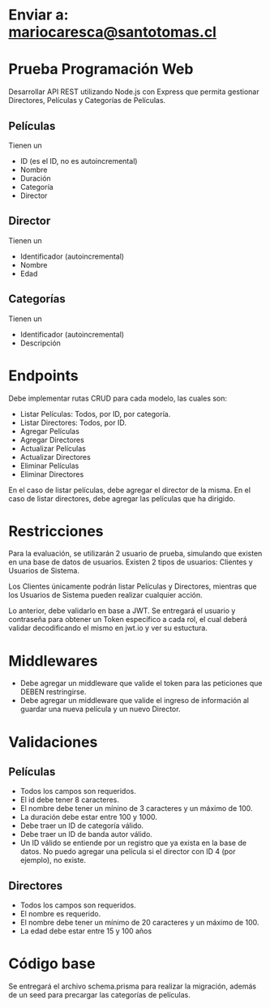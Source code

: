 # Enviar a: mariocaresca@santotomas.cl

# Prueba Programación Web

Desarrollar API REST utilizando Node.js con Express que permita gestionar Directores, Películas y Categorías de Películas.

## Películas
Tienen un
- ID (es el ID, no es autoincremental)
- Nombre
- Duración
- Categoría
- Director

## Director
Tienen un
- Identificador (autoincremental)
- Nombre
- Edad

## Categorías
Tienen un
- Identificador (autoincremental)
- Descripción

# Endpoints
Debe implementar rutas CRUD para cada modelo, las cuales son:
- Listar Películas: Todos, por ID, por categoría.
- Listar Directores: Todos, por ID.
- Agregar Películas
- Agregar Directores
- Actualizar Películas
- Actualizar Directores
- Eliminar Películas
- Eliminar Directores

En el caso de listar películas, debe agregar el director de la misma.
En el caso de listar directores, debe agregar las películas que ha dirigido.

# Restricciones
Para la evaluación, se utilizarán 2 usuario de prueba, simulando que existen en una base de datos de usuarios.
Existen 2 tipos de usuarios: Clientes y Usuarios de Sistema.

Los Clientes únicamente podrán listar Películas y Directores, mientras que los Usuarios de Sistema pueden realizar cualquier acción.

Lo anterior, debe validarlo en base a JWT. Se entregará el usuario y contraseña para obtener un Token específico a cada rol, el cual deberá validar decodificando el mismo en jwt.io y ver su estuctura.

# Middlewares
- Debe agregar un middleware que valide el token para las peticiones que DEBEN restringirse.
- Debe agregar un middleware que valide el ingreso de información al guardar una nueva película y un nuevo Director.

# Validaciones
## Películas
- Todos los campos son requeridos.
- El id debe tener 8 caracteres.
- El nombre debe tener un mínino de 3 caracteres y un máximo de 100.
- La duración debe estar entre 100 y 1000.
- Debe traer un ID de categoría válido.
- Debe traer un ID de banda autor válido.
- Un ID válido se entiende por un registro que ya exista en la base de datos. No puedo agregar una película si el director con ID 4 (por ejemplo), no existe.

## Directores
- Todos los campos son requeridos.
- El nombre es requerido.
- El nombre debe tener un mínimo de 20 caracteres y un máximo de 100.
- La edad debe estar entre 15 y 100 años

# Código base
Se entregará el archivo schema.prisma para realizar la migración, además de un seed para precargar las categorías de películas.
